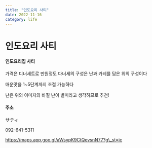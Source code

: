 ```yaml
---
title: "인도요리 사티"
date: 2022-11-16
category: life
---
```


# 인도요리 사티

#### 

#### 인도요리집 사티

가격은 디너세트로 만원정도 다너세의 구성은 난과 카레를 담은 위의 구성이다

매운맛을 1~5단계까지 조절 가능하다

난은 위의 이미지의 바질 난이 별미라고 생각하므로 추천!

#### 주소

サティ

092-641-5311

https://maps.app.goo.gl/aWsypK9CtQevsnN77?g\_st=ic
